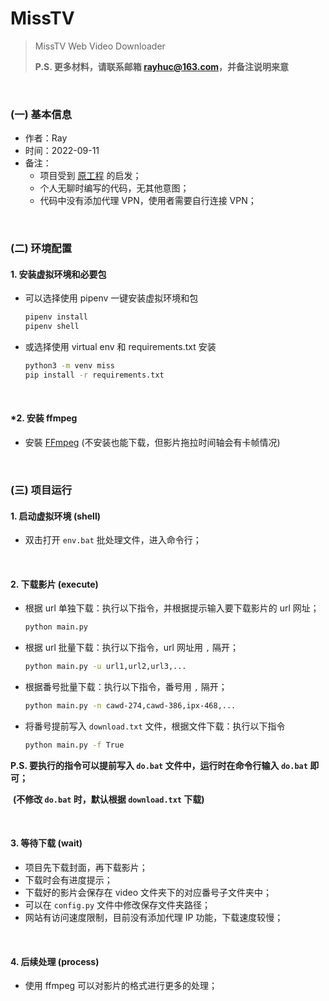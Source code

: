 # MissTV

> MissTV Web Video Downloader
>
> **P.S. 更多材料，请联系邮箱 rayhuc@163.com，并备注说明来意**

<br/>

### (一) 基本信息

- 作者：Ray
- 时间：2022-09-11
- 备注：
  - 项目受到 [原工程](https://github.com/hcjohn463/JableTVDownload) 的启发；
  - 个人无聊时编写的代码，无其他意图；
  - 代码中没有添加代理 VPN，使用者需要自行连接 VPN；

<br/>

### (二) 环境配置

#### 1. 安装虚拟环境和必要包

- 可以选择使用 pipenv 一键安装虚拟环境和包

  ```bash
  pipenv install
  pipenv shell
  ```

- 或选择使用 virtual env 和 requirements.txt 安装

  ```bash
  python3 -m venv miss
  pip install -r requirements.txt
  ```

<br/>

#### \*2. 安装 ffmpeg

- 安裝 [FFmpeg](https://ffmpeg.org/) (不安装也能下载，但影片拖拉时间轴会有卡帧情况)

<br/>

### (三) 项目运行

#### 1. 启动虚拟环境 (shell)

- 双击打开 `env.bat` 批处理文件，进入命令行；

<br/>

#### 2. 下载影片 (execute)

- 根据 url 单独下载：执行以下指令，并根据提示输入要下载影片的 url 网址；

  ```bash
  python main.py
  ```

- 根据 url 批量下载：执行以下指令，url 网址用 `,` 隔开；

  ```bash
  python main.py -u url1,url2,url3,...
  ```

- 根据番号批量下载：执行以下指令，番号用 `,` 隔开；

  ```bash
  python main.py -n cawd-274,cawd-386,ipx-468,...
  ```

- 将番号提前写入 `download.txt` 文件，根据文件下载：执行以下指令

  ```bash
  python main.py -f True
  ```

**P.S. 要执行的指令可以提前写入 `do.bat` 文件中，运行时在命令行输入 `do.bat` 即可；** 

​		**(不修改 `do.bat` 时，默认根据 `download.txt` 下载)**

<br/>

#### 3. 等待下载 (wait)  

- 项目先下载封面，再下载影片；
- 下载时会有进度提示；
- 下载好的影片会保存在 video 文件夹下的对应番号子文件夹中；
- 可以在 `config.py` 文件中修改保存文件夹路径；
- 网站有访问速度限制，目前没有添加代理 IP 功能，下载速度较慢；

<br/>

#### 4. 后续处理 (process)

- 使用 ffmpeg 可以对影片的格式进行更多的处理；
